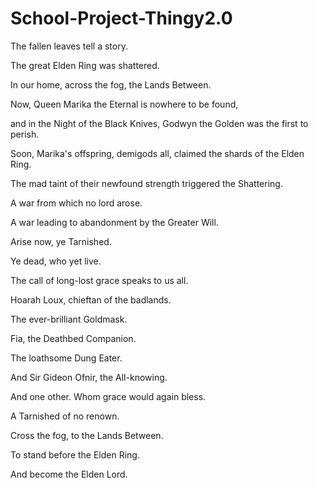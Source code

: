 # School-Project-Thingy2.0



The fallen leaves tell a story.

The great Elden Ring was shattered.

In our home, across the fog, the Lands Between.

Now, Queen Marika the Eternal is nowhere to be found,

and in the Night of the Black Knives, Godwyn the Golden was the first to perish.

Soon, Marika's offspring, demigods all, claimed the shards of the Elden Ring.

The mad taint of their newfound strength triggered the Shattering.

A war from which no lord arose.

A war leading to abandonment by the Greater Will.

Arise now, ye Tarnished.

Ye dead, who yet live.

The call of long-lost grace speaks to us all.

Hoarah Loux, chieftan of the badlands.

The ever-brilliant Goldmask.

Fia, the Deathbed Companion.

The loathsome Dung Eater.

And Sir Gideon Ofnir, the All-knowing.

And one other. Whom grace would again bless.

A Tarnished of no renown.

Cross the fog, to the Lands Between.

To stand before the Elden Ring.

And become the Elden Lord.
